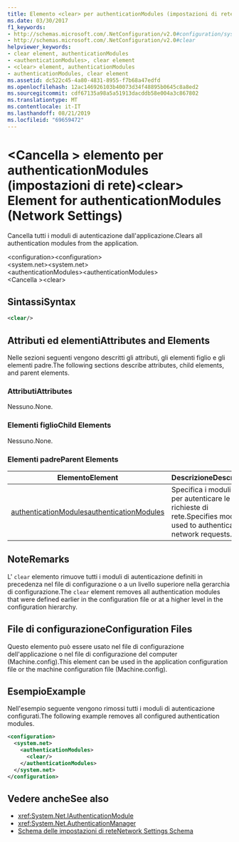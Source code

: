 ```yaml
---
title: Elemento <clear> per authenticationModules (impostazioni di rete)
ms.date: 03/30/2017
f1_keywords:
- http://schemas.microsoft.com/.NetConfiguration/v2.0#configuration/system.net/authenticationModules/clear
- http://schemas.microsoft.com/.NetConfiguration/v2.0#clear
helpviewer_keywords:
- clear element, authenticationModules
- <authenticationModules>, clear element
- <clear> element, authenticationModules
- authenticationModules, clear element
ms.assetid: dc522c45-4a80-4831-8955-f7b68a47edfd
ms.openlocfilehash: 12ac146926103b40073d34f48895b0645c8a8ed2
ms.sourcegitcommit: cdf67135a98a5a51913dacddb58e004a3c867802
ms.translationtype: MT
ms.contentlocale: it-IT
ms.lasthandoff: 08/21/2019
ms.locfileid: "69659472"
---
```

# <a name="clear-element-for-authenticationmodules-network-settings"></a><span data-ttu-id="5385f-102">\<Cancella > elemento per authenticationModules (impostazioni di rete)</span><span class="sxs-lookup"><span data-stu-id="5385f-102">\<clear> Element for authenticationModules (Network Settings)</span></span>
<span data-ttu-id="5385f-103">Cancella tutti i moduli di autenticazione dall'applicazione.</span><span class="sxs-lookup"><span data-stu-id="5385f-103">Clears all authentication modules from the application.</span></span>  
  
 <span data-ttu-id="5385f-104">\<configuration></span><span class="sxs-lookup"><span data-stu-id="5385f-104">\<configuration></span></span>  
<span data-ttu-id="5385f-105">\<system.net></span><span class="sxs-lookup"><span data-stu-id="5385f-105">\<system.net></span></span>  
<span data-ttu-id="5385f-106">\<authenticationModules></span><span class="sxs-lookup"><span data-stu-id="5385f-106">\<authenticationModules></span></span>  
<span data-ttu-id="5385f-107">\<Cancella ></span><span class="sxs-lookup"><span data-stu-id="5385f-107">\<clear></span></span>  
  
## <a name="syntax"></a><span data-ttu-id="5385f-108">Sintassi</span><span class="sxs-lookup"><span data-stu-id="5385f-108">Syntax</span></span>  
  
```xml  
<clear/>  
```  
  
## <a name="attributes-and-elements"></a><span data-ttu-id="5385f-109">Attributi ed elementi</span><span class="sxs-lookup"><span data-stu-id="5385f-109">Attributes and Elements</span></span>  
 <span data-ttu-id="5385f-110">Nelle sezioni seguenti vengono descritti gli attributi, gli elementi figlio e gli elementi padre.</span><span class="sxs-lookup"><span data-stu-id="5385f-110">The following sections describe attributes, child elements, and parent elements.</span></span>  
  
### <a name="attributes"></a><span data-ttu-id="5385f-111">Attributi</span><span class="sxs-lookup"><span data-stu-id="5385f-111">Attributes</span></span>  
 <span data-ttu-id="5385f-112">Nessuno.</span><span class="sxs-lookup"><span data-stu-id="5385f-112">None.</span></span>  
  
### <a name="child-elements"></a><span data-ttu-id="5385f-113">Elementi figlio</span><span class="sxs-lookup"><span data-stu-id="5385f-113">Child Elements</span></span>  
 <span data-ttu-id="5385f-114">Nessuno.</span><span class="sxs-lookup"><span data-stu-id="5385f-114">None.</span></span>  
  
### <a name="parent-elements"></a><span data-ttu-id="5385f-115">Elementi padre</span><span class="sxs-lookup"><span data-stu-id="5385f-115">Parent Elements</span></span>  
  
|<span data-ttu-id="5385f-116">**Elemento**</span><span class="sxs-lookup"><span data-stu-id="5385f-116">**Element**</span></span>|<span data-ttu-id="5385f-117">**Descrizione**</span><span class="sxs-lookup"><span data-stu-id="5385f-117">**Description**</span></span>|  
|-----------------|---------------------|  
|[<span data-ttu-id="5385f-118">authenticationModules</span><span class="sxs-lookup"><span data-stu-id="5385f-118">authenticationModules</span></span>](authenticationmodules-element-network-settings.md)|<span data-ttu-id="5385f-119">Specifica i moduli usati per autenticare le richieste di rete.</span><span class="sxs-lookup"><span data-stu-id="5385f-119">Specifies modules used to authenticate network requests.</span></span>|  
  
## <a name="remarks"></a><span data-ttu-id="5385f-120">Note</span><span class="sxs-lookup"><span data-stu-id="5385f-120">Remarks</span></span>  
 <span data-ttu-id="5385f-121">L' `clear` elemento rimuove tutti i moduli di autenticazione definiti in precedenza nel file di configurazione o a un livello superiore nella gerarchia di configurazione.</span><span class="sxs-lookup"><span data-stu-id="5385f-121">The `clear` element removes all authentication modules that were defined earlier in the configuration file or at a higher level in the configuration hierarchy.</span></span>  
  
## <a name="configuration-files"></a><span data-ttu-id="5385f-122">File di configurazione</span><span class="sxs-lookup"><span data-stu-id="5385f-122">Configuration Files</span></span>  
 <span data-ttu-id="5385f-123">Questo elemento può essere usato nel file di configurazione dell'applicazione o nel file di configurazione del computer (Machine.config).</span><span class="sxs-lookup"><span data-stu-id="5385f-123">This element can be used in the application configuration file or the machine configuration file (Machine.config).</span></span>  
  
## <a name="example"></a><span data-ttu-id="5385f-124">Esempio</span><span class="sxs-lookup"><span data-stu-id="5385f-124">Example</span></span>  
 <span data-ttu-id="5385f-125">Nell'esempio seguente vengono rimossi tutti i moduli di autenticazione configurati.</span><span class="sxs-lookup"><span data-stu-id="5385f-125">The following example removes all configured authentication modules.</span></span>  
  
```xml  
<configuration>  
  <system.net>  
    <authenticationModules>  
      <clear/>  
    </authenticationModules>  
  </system.net>  
</configuration>  
```  
  
## <a name="see-also"></a><span data-ttu-id="5385f-126">Vedere anche</span><span class="sxs-lookup"><span data-stu-id="5385f-126">See also</span></span>

- <xref:System.Net.IAuthenticationModule>
- <xref:System.Net.AuthenticationManager>
- [<span data-ttu-id="5385f-127">Schema delle impostazioni di rete</span><span class="sxs-lookup"><span data-stu-id="5385f-127">Network Settings Schema</span></span>](index.md)
